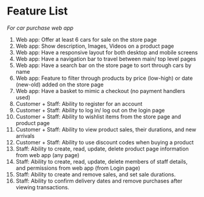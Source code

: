 # Feature List


*For car purchase web app*

1. Web app: Offer at least 6 cars for sale on the store page
2. Web app: Show description, Images, Videos on a product page
3. Web app: Have a responsive layout for both desktop and mobile screens
4. Web app: Have a navigation bar to travel between main/ top level pages
5. Web app: Have a search bar on the store page to sort through cars by name
6. Web app: Feature to filter through products by price (low-high) or date (new-old) added on the store page
7. Web app: Have a basket to mimic a checkout (no payment handlers used)
8. Customer + Staff: Ability to register for an account
9. Customer + Staff: Ability to log in/ log out on the login page
10. Customer + Staff: Ability to wishlist items from the store page and product page
11. Customer + Staff: Ability to view product sales, their durations, and new arrivals
12. Customer + Staff: Ability to use discount codes when buying a product
13. Staff: Ability to create, read, update, delete product page information from web app (any page)
14. Staff: Ability to create, read, update, delete members of staff details, and permissions from web app (from Login page)
15. Staff: Ability to create and remove sales, and set sale durations.
16. Staff: Ability to confirm delivery dates and remove purchases after viewing transactions.
